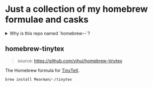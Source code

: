 # Just a collection of my homebrew formulae and casks
<!-- ## Why is this repo named `homebrew--`? -->
<details>
<summary>
Why is this repo named `homebrew--`?
</summary>
I wanted to have the install process as simple as possible.
`brew` strips off the prepending `homebrew-` off new taps.
So having a repo with multiple formulae and casks, I would have to install them like this:
```bash
echo "DO NOT COPY PASTE THIS" ; exit 0
# git uri: https://github.com/username/homebrew-repo
brew tap username/repo
# or for a specific formula
brew install username/repo/formula
```
As you can see above the `homebrew-` part is missing. And the `repo` part is not really descriptive or helpful.

So I decided to name this repo `homebrew--` so that the install process is as simple as possible:
```bash
echo "DO NOT COPY PASTE THIS" ; exit 0
# git uri:
brew tap username/- # note the double dash
# or for a specific formula
brew install username/-/formula
```
</details>

## homebrew-tinytex
> source: https://github.com/yihui/homebrew-tinytex

The Homebrew formula for [TinyTeX](https://github.com/yihui/tinytex).

```sh
brew install Mearman/-/tinytex
```
